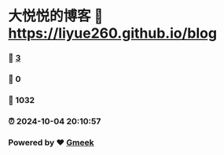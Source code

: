 # 大悦悦的博客 :link: https://liyue260.github.io/blog 
### :page_facing_up: [3](https://liyue260.github.io/blog/tag.html) 
### :speech_balloon: 0 
### :hibiscus: 1032 
### :alarm_clock: 2024-10-04 20:10:57 
### Powered by :heart: [Gmeek](https://github.com/Meekdai/Gmeek)
